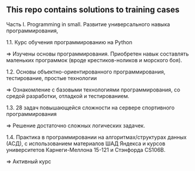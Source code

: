 ## This repo contains solutions to training cases

Часть I. Programming in small.
Развитие универсального навыка программирования,

1.1. Курс обучения программированию на Python 

=> Изучены основы программирования. Приобретен навык составлять маленьких программок (вроде крестиков-ноликов и морского боя).

1.2. Основы объектно-ориентированного программирования, тестирование, простые технологии 

=> Ознакомление с базовыми технологиями программирования, со средой разработки, отладкой и тестированием.

1.3. 28 задач повышающейся сложности на сервере спортивного программирования 

=> Решение достаточно сложных логических задачек.

1.4. Практика в программировании на алгоритмах/структурах данных (АСД), с использованием материалов ШАД Яндекса и курсов университетов Карнеги-Меллона 15-121 и Стэнфорда CS106B.

=> Активный курс
